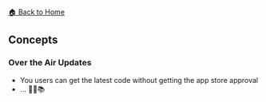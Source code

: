 
[🏠 Back to Home](../../README.md)

## Concepts

### Over the Air Updates
  - You users can get the latest code without getting the app store approval 
  - ... 🙇‍♂️📚